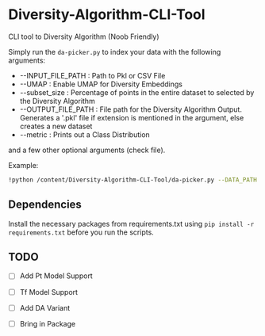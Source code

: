 # Diversity-Algorithm-CLI-Tool
CLI tool to Diversity Algorithm (Noob Friendly)


Simply run the ```da-picker.py``` to index your data with the following arguments:
* --INPUT_FILE_PATH : Path to Pkl or CSV File
* --UMAP : Enable UMAP for Diversity Embeddings
* --subset_size : Percentage of points in the entire dataset to selected by the Diversity Algorithm
* --OUTPUT_FILE_PATH : File path for the Diversity Algorithm Output. Generates a '.pkl' file if extension is mentioned in the argument, else creates a new dataset 
* --metric : Prints out a Class Distribution

and a few other optional arguments (check file).

Example: 
```bash
!python /content/Diversity-Algorithm-CLI-Tool/da-picker.py --DATA_PATH /content/UCMerced_LandUse/Images --img_size 64 --embedding_size 2048 --UMAP True --subset_size 0.01  --INPUT_FILE_PATH "/content/pt_model.pt" --OUTPUT_FILE_PATH "/content/embedding_path_output" --metric True
```

## Dependencies

Install the necessary packages from requirements.txt using ```pip install -r requirements.txt``` before you run the scripts.

## TODO
- [ ] Add Pt Model Support 
- [ ] Tf Model Support 
- [ ] Add DA Variant   
- [ ] Bring in Package




